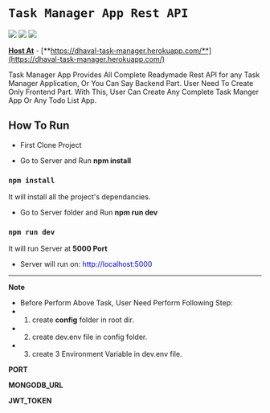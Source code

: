 # `Task Manager App Rest API`
![](https://img.shields.io/badge/Node.js-v12.17.0-green)
![](https://img.shields.io/badge/express-v4.17.1-blue)
![](https://img.shields.io/badge/Mongoose-v5.9.22-lightgreen)



[**Host At**](https://dhaval-task-manager.herokuapp.com/) - [**https://dhaval-task-manager.herokuapp.com/**](https://dhaval-task-manager.herokuapp.com/)

Task Manager App Provides All Complete Readymade Rest API for any Task Manager Application, Or You Can Say Backend Part.
User Need To Create Only Frontend Part. With This, User Can Create Any Complete Task Manger App Or Any Todo List App. 


## How To Run

* First Clone Project
  
* Go to Server and Run **npm install**

### `npm install`
It will install all the project's dependancies.

* Go to Server folder and Run **npm run dev**

### `npm run dev`

It will run Server at **5000 Port** 

* Server will run on: <span style='color:blue'>http://localhost:5000</span>

***
**Note**
* Before Perform Above Task, User Need Perform Following Step:
* 1. create **config** folder in root dir.
* 2. create dev.env file in config folder.
* 3. create 3 Environment Variable in dev.env file.

 **PORT**

 **MONGODB_URL**

 **JWT_TOKEN**

